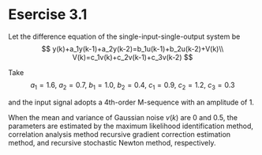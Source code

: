 # Esercise 3.1

Let the difference equation of the single-input-single-output system be
$$
y(k)+a_1y(k-1)+a_2y(k-2)=b_1u(k-1)+b_2u(k-2)+V(k)\\
V(k)=c_1v(k)+c_2v(k-1)+c_3v(k-2)
$$

Take
$$
a_1=1.6,~a_2=0.7,~b_1=1.0,~b_2=0.4,~c_1=0.9,~c_2=1.2,~c_3=0.3
$$

and the input signal adopts a 4th-order M-sequence with an amplitude of 1.

When the mean and variance of Gaussian noise $v(k)$ are 0 and 0.5, the parameters are
estimated by the maximum likelihood identification method, correlation analysis method
recursive gradient correction estimation method, and recursive stochastic Newton
method, respectively.